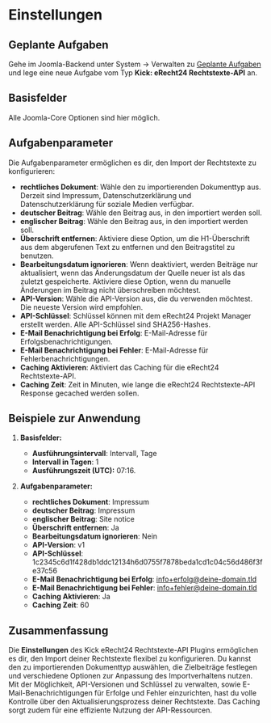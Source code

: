 # Einstellungen

## Geplante Aufgaben
Gehe im Joomla-Backend unter System → Verwalten zu [Geplante Aufgaben](deine-domain.tld/administrator/index.php?option=com_scheduler&view=tasks) und lege eine neue Aufgabe vom Typ **Kick: eRecht24 Rechtstexte-API** an.

## Basisfelder
Alle Joomla-Core Optionen sind hier möglich.

## Aufgabenparameter
Die Aufgabenparameter ermöglichen es dir, den Import der Rechtstexte zu konfigurieren:
- **rechtliches Dokument**: Wähle den zu importierenden Dokumenttyp aus. Derzeit sind Impressum, Datenschutzerklärung und Datenschutzerklärung für soziale Medien verfügbar.
- **deutscher Beitrag**: Wähle den Beitrag aus, in den importiert werden soll.
- **englischer Beitrag**: Wähle den Beitrag aus, in den importiert werden soll.
- **Überschrift entfernen**: Aktiviere diese Option, um die H1-Überschrift aus dem abgerufenen Text zu entfernen und den Beitragstitel zu benutzen.
- **Bearbeitungsdatum ignorieren**: Wenn deaktiviert, werden Beiträge nur aktualisiert, wenn das Änderungsdatum der Quelle neuer ist als das zuletzt gespeicherte. Aktiviere diese Option, wenn du manuelle Änderungen im Beitrag nicht überschreiben möchtest.
- **API-Version**: Wähle die API-Version aus, die du verwenden möchtest. Die neueste Version wird empfohlen.
- **API-Schlüssel**: Schlüssel können mit dem eRecht24 Projekt Manager erstellt werden. Alle API-Schlüssel sind SHA256-Hashes.
- **E-Mail Benachrichtigung bei Erfolg**: E-Mail-Adresse für Erfolgsbenachrichtigungen.
- **E-Mail Benachrichtigung bei Fehler**: E-Mail-Adresse für Fehlerbenachrichtigungen.
- **Caching Aktivieren**: Aktiviert das Caching für die eRecht24 Rechtstexte-API.
- **Caching Zeit**: Zeit in Minuten, wie lange die eRecht24 Rechtstexte-API Response gecached werden sollen.


## Beispiele zur Anwendung
1. **Basisfelder:**
    - **Ausführungsintervall**: Intervall, Tage
    - **Intervall in Tagen**: 1
    - **Ausführungszeit (UTC):** 07:16.

2. **Aufgabenparameter:**
    - **rechtliches Dokument**: Impressum
    - **deutscher Beitrag**: Impressum
    - **englischer Beitrag**: Site notice
    - **Überschrift entfernen**: Ja
    - **Bearbeitungsdatum ignorieren**: Nein
    - **API-Version**: v1
    - **API-Schlüssel**: 1c2345c6d1f428db1ddc12134h6d0755f7878beda1cd1c04c56d486f3fe37c56
    - **E-Mail Benachrichtigung bei Erfolg**: info+erfolg@deine-domain.tld
    - **E-Mail Benachrichtigung bei Fehler**: info+fehler@deine-domain.tld
    - **Caching Aktivieren**: Ja
    - **Caching Zeit**: 60

## Zusammenfassung
Die **Einstellungen** des Kick eRecht24 Rechtstexte-API Plugins ermöglichen es dir, den Import deiner Rechtstexte flexibel zu konfigurieren. Du kannst den zu importierenden Dokumenttyp auswählen, die Zielbeiträge festlegen und verschiedene Optionen zur Anpassung des Importverhaltens nutzen. Mit der Möglichkeit, API-Versionen und Schlüssel zu verwalten, sowie E-Mail-Benachrichtigungen für Erfolge und Fehler einzurichten, hast du volle Kontrolle über den Aktualisierungsprozess deiner Rechtstexte. Das Caching sorgt zudem für eine effiziente Nutzung der API-Ressourcen.
